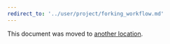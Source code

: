```yaml
---
redirect_to: '../user/project/forking_workflow.md'
---
```


This document was moved to [another location](../user/project/forking_workflow.md).
